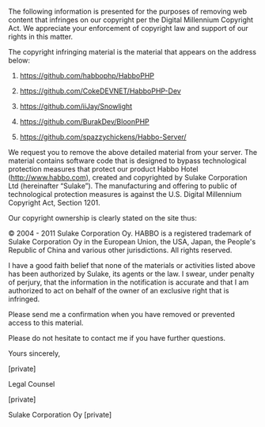 The following information is presented for the purposes of removing web
content that infringes on our copyright per the Digital Millennium
Copyright Act. We appreciate your enforcement of copyright law and
support of our rights in this matter.

The copyright infringing material is the material that appears on the
address below:

1. https://github.com/habbophp/HabboPHP

2. https://github.com/CokeDEVNET/HabboPHP-Dev

3. https://github.com/iiJay/Snowlight

4. https://github.com/BurakDev/BloonPHP

5. https://github.com/spazzychickens/Habbo-Server/

We request you to remove the above detailed material from your server.
The material contains software code that is designed to bypass
technological protection measures that protect our product Habbo Hotel
(http://www.habbo.com), created and copyrighted by Sulake Corporation
Ltd (hereinafter “Sulake”). The manufacturing and offering to public of
technological protection measures is against the U.S. Digital Millennium
Copyright Act, Section 1201.

Our copyright ownership is clearly stated on the site thus:

© 2004 - 2011 Sulake Corporation Oy. HABBO is a registered trademark of
Sulake Corporation Oy in the European Union, the USA, Japan, the
People's Republic of China and various other jurisdictions. All rights
reserved.

I have a good faith belief that none of the materials or activities
listed above has been authorized by Sulake, its agents or the law. I
swear, under penalty of perjury, that the information in the
notification is accurate and that I am authorized to act on behalf of
the owner of an exclusive right that is infringed.

Please send me a confirmation when you have removed or prevented access
to this material.

Please do not hesitate to contact me if you have further questions.

Yours sincerely,

[private]

Legal Counsel

[private]

Sulake Corporation Oy [private]
